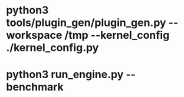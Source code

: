 



# python3  tools/plugin_gen/plugin_gen.py --workspace /tmp --kernel_config ./kernel_config.py
# python3 run_engine.py --benchmark